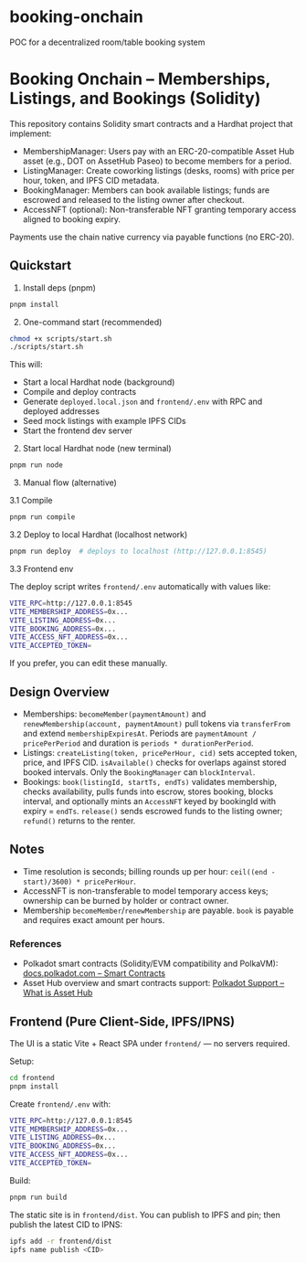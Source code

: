 # booking-onchain

POC for a decentralized room/table booking system

# Booking Onchain – Memberships, Listings, and Bookings (Solidity)

This repository contains Solidity smart contracts and a Hardhat project that implement:

- MembershipManager: Users pay with an ERC-20-compatible Asset Hub asset (e.g., DOT on AssetHub Paseo) to become members for a period.
- ListingManager: Create coworking listings (desks, rooms) with price per hour, token, and IPFS CID metadata.
- BookingManager: Members can book available listings; funds are escrowed and released to the listing owner after checkout.
- AccessNFT (optional): Non-transferable NFT granting temporary access aligned to booking expiry.

Payments use the chain native currency via payable functions (no ERC-20).

## Quickstart

1. Install deps (pnpm)

```bash
pnpm install
```

2. One-command start (recommended)

```bash
chmod +x scripts/start.sh
./scripts/start.sh
```

This will:

- Start a local Hardhat node (background)
- Compile and deploy contracts
- Generate `deployed.local.json` and `frontend/.env` with RPC and deployed addresses
- Seed mock listings with example IPFS CIDs
- Start the frontend dev server

2. Start local Hardhat node (new terminal)

```bash
pnpm run node
```

3. Manual flow (alternative)

3.1 Compile

```bash
pnpm run compile
```

3.2 Deploy to local Hardhat (localhost network)

```bash
pnpm run deploy  # deploys to localhost (http://127.0.0.1:8545)
```

3.3 Frontend env

The deploy script writes `frontend/.env` automatically with values like:

```bash
VITE_RPC=http://127.0.0.1:8545
VITE_MEMBERSHIP_ADDRESS=0x...
VITE_LISTING_ADDRESS=0x...
VITE_BOOKING_ADDRESS=0x...
VITE_ACCESS_NFT_ADDRESS=0x...
VITE_ACCEPTED_TOKEN=
```

If you prefer, you can edit these manually.

## Design Overview

- Memberships: `becomeMember(paymentAmount)` and `renewMembership(account, paymentAmount)` pull tokens via `transferFrom` and extend `membershipExpiresAt`. Periods are `paymentAmount / pricePerPeriod` and duration is `periods * durationPerPeriod`.
- Listings: `createListing(token, pricePerHour, cid)` sets accepted token, price, and IPFS CID. `isAvailable()` checks for overlaps against stored booked intervals. Only the `BookingManager` can `blockInterval`.
- Bookings: `book(listingId, startTs, endTs)` validates membership, checks availability, pulls funds into escrow, stores booking, blocks interval, and optionally mints an `AccessNFT` keyed by bookingId with expiry = `endTs`. `release()` sends escrowed funds to the listing owner; `refund()` returns to the renter.

## Notes

- Time resolution is seconds; billing rounds up per hour: `ceil((end - start)/3600) * pricePerHour`.
- AccessNFT is non-transferable to model temporary access keys; ownership can be burned by holder or contract owner.
- Membership `becomeMember`/`renewMembership` are payable. `book` is payable and requires exact amount per hours.

### References

- Polkadot smart contracts (Solidity/EVM compatibility and PolkaVM): [docs.polkadot.com – Smart Contracts](https://docs.polkadot.com/develop/smart-contracts/)
- Asset Hub overview and smart contracts support: [Polkadot Support – What is Asset Hub](https://support.polkadot.network/support/solutions/articles/65000181800-what-is-asset-hub-and-how-do-i-use-it-)

## Frontend (Pure Client-Side, IPFS/IPNS)

The UI is a static Vite + React SPA under `frontend/` — no servers required.

Setup:

```bash
cd frontend
pnpm install
```

Create `frontend/.env` with:

```bash
VITE_RPC=http://127.0.0.1:8545
VITE_MEMBERSHIP_ADDRESS=0x...
VITE_LISTING_ADDRESS=0x...
VITE_BOOKING_ADDRESS=0x...
VITE_ACCESS_NFT_ADDRESS=0x...
VITE_ACCEPTED_TOKEN=
```

Build:

```bash
pnpm run build
```

The static site is in `frontend/dist`. You can publish to IPFS and pin; then publish the latest CID to IPNS:

```bash
ipfs add -r frontend/dist
ipfs name publish <CID>
```
